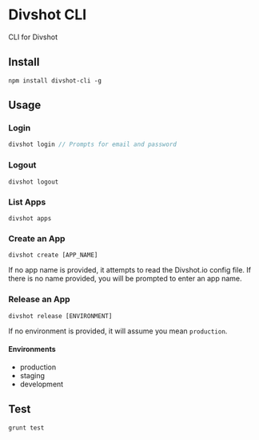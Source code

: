 Divshot CLI
===========

CLI for Divshot

## Install

```
npm install divshot-cli -g
```

## Usage

### Login

```javascript
divshot login // Prompts for email and password
```

### Logout

```
divshot logout
```

### List Apps

```
divshot apps
```

### Create an App

```
divshot create [APP_NAME]
```

If no app name is provided, it attempts to read the Divshot.io config file. If there is no name provided, you will be prompted to enter an app name.

### Release an App

```
divshot release [ENVIRONMENT]
```

If no environment is provided, it will assume you mean ` production `.

#### Environments

* production
* staging
* development

## Test

```
grunt test
```
